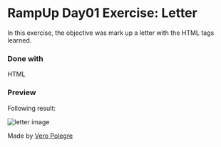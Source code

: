 # RampUp Day01 Exercise: Letter

In this exercise, the objective was mark up a letter with the HTML tags learned.

### Done with

HTML

### Preview

Following result:

![letter image](https://github.com/VeroPolegre/RampUp_day01_letter/assets/145065743/16a19463-4ae6-49ef-979e-492cc8d71629)

Made by [Vero Polegre](https://github.com/VeroPolegre)
